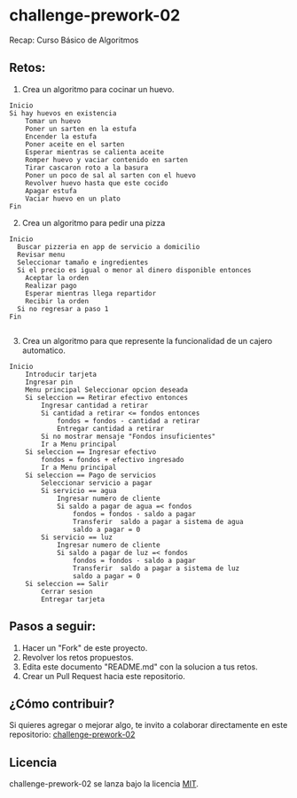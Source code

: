 # challenge-prework-02
Recap: Curso Básico de Algoritmos

## Retos:

1. Crea un algoritmo para cocinar un huevo.

```
Inicio
Si hay huevos en existencia 
    Tomar un huevo
    Poner un sarten en la estufa
    Encender la estufa
    Poner aceite en el sarten
    Esperar mientras se calienta aceite
    Romper huevo y vaciar contenido en sarten
    Tirar cascaron roto a la basura
    Poner un poco de sal al sarten con el huevo
    Revolver huevo hasta que este cocido
    Apagar estufa
    Vaciar huevo en un plato
Fin
```

2. Crea un algoritmo para pedir una pizza

```
Inicio
  Buscar pizzeria en app de servicio a domicilio
  Revisar menu
  Seleccionar tamaño e ingredientes
  Si el precio es igual o menor al dinero disponible entonces
    Aceptar la orden
    Realizar pago
    Esperar mientras llega repartidor
    Recibir la orden
  Si no regresar a paso 1
Fin
  
```

3. Crea un algoritmo para que represente la funcionalidad de un cajero automatico.

```
Inicio
    Introducir tarjeta
    Ingresar pin
    Menu principal Seleccionar opcion deseada
    Si seleccion == Retirar efectivo entonces
        Ingresar cantidad a retirar
        Si cantidad a retirar <= fondos entonces
            fondos = fondos - cantidad a retirar
            Entregar cantidad a retirar
        Si no mostrar mensaje "Fondos insuficientes"
        Ir a Menu principal
    Si seleccion == Ingresar efectivo
        fondos = fondos + efectivo ingresado
        Ir a Menu principal
    Si seleccion == Pago de servicios
        Seleccionar servicio a pagar
        Si servicio == agua
            Ingresar numero de cliente
            Si saldo a pagar de agua =< fondos
                fondos = fondos - saldo a pagar
                Transferir  saldo a pagar a sistema de agua
                saldo a pagar = 0           
        Si servicio == luz
            Ingresar numero de cliente
            Si saldo a pagar de luz =< fondos
                fondos = fondos - saldo a pagar
                Transferir  saldo a pagar a sistema de luz
                saldo a pagar = 0   
    Si seleccion == Salir
        Cerrar sesion
        Entregar tarjeta
```

## Pasos a seguir:

1. Hacer un "Fork" de este proyecto.
2. Revolver los retos propuestos.
3. Edita este documento "README.md" con la solucion a tus retos.
4. Crear un Pull Request hacia este repositorio.

## ¿Cómo contribuir?

Si quieres agregar o mejorar algo, te invito a colaborar directamente en este repositorio: [challenge-prework-02](https://github.com/platzimaster/challenge-prework-01/)

## Licencia

challenge-prework-02 se lanza bajo la licencia [MIT](https://opensource.org/licenses/MIT).

